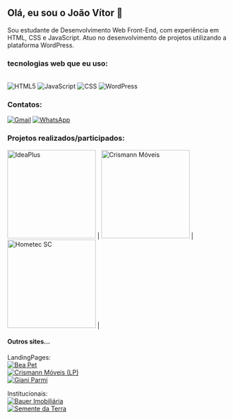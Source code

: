 ## Olá, eu sou o João Vítor 👋
Sou estudante de Desenvolvimento Web Front-End, com experiência em HTML, CSS e JavaScript. Atuo no desenvolvimento de projetos utilizando a plataforma WordPress.

### tecnologias web que eu uso:

<div style="display: inline_block;"> <br/>
  <img alt="HTML5" src="https://img.shields.io/badge/HTML5-E34F26?style=for-the-badge&logo=html5&logoColor=white" />
   <img alt="JavaScript" src="https://img.shields.io/badge/JavaScript-F7DF1E?style=for-the-badge&logo=javascript&logoColor=black" />
   <img alt="CSS" src="https://img.shields.io/badge/CSS-239120?&style=for-the-badge&logo=css3&logoColor=white" />
   <img alt="WordPress" src="https://img.shields.io/badge/Wordpress-21759B?style=for-the-badge&logo=wordpress&logoColor=white" />
</div>

### Contatos:

  [![Gmail](https://img.shields.io/badge/Gmail-D14836?style=for-the-badge&logo=gmail&logoColor=white)](mailto:joaovitorcamargo21891@gmail.com)
  [![WhatsApp](https://img.shields.io/badge/WhatsApp-25D366?style=for-the-badge&logo=whatsapp&logoColor=white)](https://api.whatsapp.com/send?phone=+5548996933766&text=Ol%C3%A1%2C+Jo%C3%A3o%21+Tudo+bem%3F%0A+Eu+vi+o+seu+perfil+no+GitHub+e+me+interesso+em+seus+servi%C3%A7os+web.)

### Projetos realizados/participados:
<div>
  <a href="#"><img src="https://ideaplus.tec.br/wp-content/uploads/2021/12/logo-white.png" alt="IdeaPlus" width= "200" /></a> |
  <img src="https://www.crismannmoveis.com.br/wp-content/uploads/2024/05/logo-white-e1729185670248.png" alt="Crismann Móveis" width= "200" /> |
  <img src="https://hometecsc.com.br/wp-content/uploads/2024/08/default-logo-1536x701.png" alt="Hometec SC" width= "200" /> |
</div>

<div>

#### Outros sites...

LandingPages: <br>
[![Bea Pet]()](https://beapetcenter.com.br/cirurgias/) <br>
[![Crismann Móveis (LP)]()](http://www.crismannmoveis.com.br/arquitetos/) <br>
[![Giani Parmi]()](http://gianiparmi.com.br/) <br>

Institucionais:<br>
[![Bauer Imobiliária]()](https://bauerimob.com.br) <br>
[![Semente da Terra]()](https://sementedaterra.com.br/) <br>




